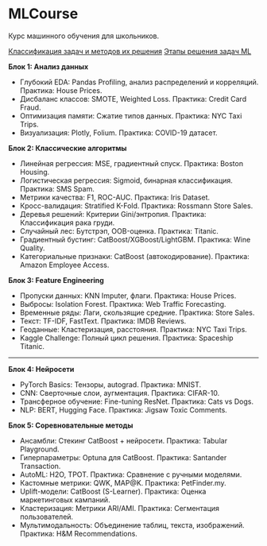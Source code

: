 # MLCourse
Курс машинного обучения для школьников.

[Классификация задач и методов их решения](problems.md)
[Этапы решения задач ML](methods.md)

**Блок 1: Анализ данных**  
* Глубокий EDA: Pandas Profiling, анализ распределений и корреляций. Практика: House Prices.  
* Дисбаланс классов: SMOTE, Weighted Loss. Практика: Credit Card Fraud.  
* Оптимизация памяти: Сжатие типов данных. Практика: NYC Taxi Trips.  
* Визуализация: Plotly, Folium. Практика: COVID-19 датасет.  

**Блок 2: Классические алгоритмы**  
- Линейная регрессия: MSE, градиентный спуск. Практика: Boston Housing.  
- Логистическая регрессия: Sigmoid, бинарная классификация. Практика: SMS Spam.  
- Метрики качества: F1, ROC-AUC. Практика: Iris Dataset.  
- Кросс-валидация: Stratified K-Fold. Практика: Rossmann Store Sales.  
- Деревья решений: Критерии Gini/энтропия. Практика: Классификация рака груди.  
- Случайный лес: Бутстрэп, OOB-оценка. Практика: Titanic.  
- Градиентный бустинг: CatBoost/XGBoost/LightGBM. Практика: Wine Quality.  
- Категориальные признаки: CatBoost (автокодирование). Практика: Amazon Employee Access.  

**Блок 3: Feature Engineering**  
- Пропуски данных: KNN Imputer, флаги. Практика: House Prices.  
- Выбросы: Isolation Forest. Практика: Web Traffic Forecasting.  
- Временные ряды: Лаги, скользящие средние. Практика: Store Sales.  
- Текст: TF-IDF, FastText. Практика: IMDB Reviews.  
- Геоданные: Кластеризация, расстояния. Практика: NYC Taxi Trips.  
- Kaggle Challenge: Полный цикл решения. Практика: Spaceship Titanic.  

---

**Блок 4: Нейросети**  
- PyTorch Basics: Тензоры, autograd. Практика: MNIST.  
- CNN: Сверточные слои, аугментация. Практика: CIFAR-10.  
- Трансферное обучение: Fine-tuning ResNet. Практика: Cats vs Dogs.  
- NLP: BERT, Hugging Face. Практика: Jigsaw Toxic Comments.  

**Блок 5: Соревновательные методы**  
- Ансамбли: Стекинг CatBoost + нейросети. Практика: Tabular Playground.  
- Гиперпараметры: Optuna для CatBoost. Практика: Santander Transaction.  
- AutoML: H2O, TPOT. Практика: Сравнение с ручными моделями.  
- Кастомные метрики: QWK, MAP@K. Практика: PetFinder.my.  
- Uplift-модели: CatBoost (S-Learner). Практика: Оценка маркетинговых кампаний.  
- Кластеризация: Метрики ARI/AMI. Практика: Сегментация пользователей.  
- Мультимодальность: Объединение таблиц, текста, изображений. Практика: H&M Recommendations.  


